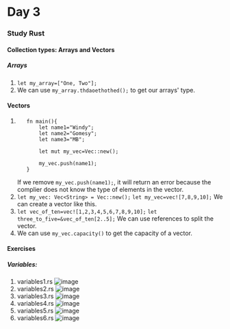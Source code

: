 # Day 3
### Study Rust
#### Collection types: Arrays and Vectors
##### Arrays
1. `let my_array=["One, Two"];`
2. We can use `my_array.thdaoethothed();` to get our arrays' type.

#### Vectors
1. ```
      fn main(){
          let name1="Windy";
          let name2="Gomesy";
          let name3="MB";
          
          let mut my_vec=Vec::new();
          
          my_vec.push(name1);
      }
   ```
   If we remove `my_vec.push(name1);`, it will return an error because the complier does not know the type of elements in the vector.
2. `let my_vec: Vec<String> = Vec::new();`
   `let my_vec=vec![7,8,9,10];`
   We can create a vector like this.
3. `let vec_of_ten=vec![1,2,3,4,5,6,7,8,9,10];`
   `let three_to_five=&vec_of_ten[2..5];`
   We can use references to split the vector.
4. We can use `my_vec.capacity()` to get the capacity of a vector.

#### Exercises
##### Variables:
1. variables1.rs
   ![image](https://user-images.githubusercontent.com/102142490/177047143-6db11071-9564-4846-b4c9-f7a43d1c41c3.png)
2. variables2.rs
   ![image](https://user-images.githubusercontent.com/102142490/177047351-83e3cf34-46d1-436a-ba8a-e506891edadc.png)
3. variables3.rs
   ![image](https://user-images.githubusercontent.com/102142490/177047301-17d5203c-e208-45eb-9229-436f1419dae5.png)
4. variables4.rs
   ![image](https://user-images.githubusercontent.com/102142490/177047393-3aa2051c-7acf-4d14-820e-54fc2c0f4441.png)
5. variables5.rs
   ![image](https://user-images.githubusercontent.com/102142490/177047440-eaa8bfef-516a-4a31-9266-b17d3125cd77.png)
6. variables6.rs
   ![image](https://user-images.githubusercontent.com/102142490/177047485-5ba984e0-3ed6-4bef-82e4-d9fa189bb2d6.png)

